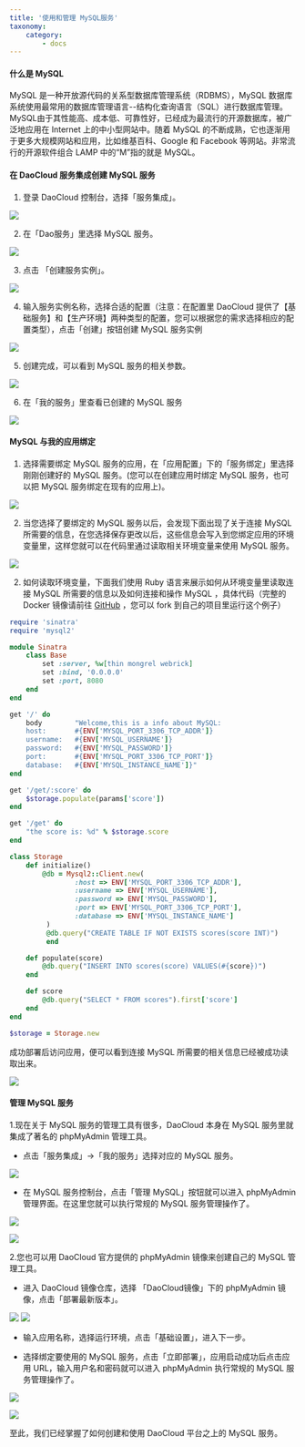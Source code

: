 ```yaml
---
title: '使用和管理 MySQL服务'
taxonomy:
    category:
        - docs
---
```


#### 什么是 MySQL

MySQL 是一种开放源代码的关系型数据库管理系统（RDBMS），MySQL 数据库系统使用最常用的数据库管理语言--结构化查询语言（SQL）进行数据库管理。 MySQL由于其性能高、成本低、可靠性好，已经成为最流行的开源数据库，被广泛地应用在 Internet 上的中小型网站中。随着 MySQL 的不断成熟，它也逐渐用于更多大规模网站和应用，比如维基百科、Google 和 Facebook 等网站。非常流行的开源软件组合 LAMP 中的“M”指的就是 MySQL。

#### 在 DaoCloud 服务集成创建 MySQL 服务

1. 登录 DaoCloud 控制台，选择「服务集成」。

![](image_1.png)

2. 在「Dao服务」里选择 MySQL 服务。

![](image_2.png)

3. 点击 「创建服务实例」。

![](image_3.png)

4. 输入服务实例名称，选择合适的配置（注意：在配置里 DaoCloud 提供了【基础服务】和【生产环境】两种类型的配置，您可以根据您的需求选择相应的配置类型），点击「创建」按钮创建 MySQL 服务实例

![](image_4.png)

5. 创建完成，可以看到 MySQL 服务的相关参数。

![](image_5.png)

6. 在「我的服务」里查看已创建的 MySQL 服务

![](image_6.png)

#### MySQL 与我的应用绑定

1. 选择需要绑定 MySQL 服务的应用，在「应用配置」下的「服务绑定」里选择刚刚创建好的 MySQL 服务。(您可以在创建应用时绑定 MySQL 服务，也可以把 MySQL 服务绑定在现有的应用上)。

![](image_7.png)

2. 当您选择了要绑定的 MySQL 服务以后，会发现下面出现了关于连接 MySQL 所需要的信息，在您选择保存更改以后，这些信息会写入到您绑定应用的环境变量里，这样您就可以在代码里通过读取相关环境变量来使用 MySQL 服务。

![](image_8.png)

  2. 如何读取环境变量，下面我们使用 Ruby 语言来展示如何从环境变量里读取连接 MySQL 所需要的信息以及如何连接和操作 MySQL ，具体代码（完整的 Docker 镜像请前往 [GitHub](https://github.com/yxwzaxns/DaoCloud_MySQL.git) ，您可以 fork 到自己的项目里运行这个例子）

```ruby
require 'sinatra'
require 'mysql2'

module Sinatra
    class Base
        set :server, %w[thin mongrel webrick]
        set :bind, '0.0.0.0'
        set :port, 8080
    end
end

get '/' do
    body 		"Welcome,this is a info about MySQL:
    host:		#{ENV['MYSQL_PORT_3306_TCP_ADDR']}
    username:	#{ENV['MYSQL_USERNAME']}
    password:	#{ENV['MYSQL_PASSWORD']}
    port:		#{ENV['MYSQL_PORT_3306_TCP_PORT']}
    database:	#{ENV['MYSQL_INSTANCE_NAME']}"
end

get '/get/:score' do
	$storage.populate(params['score'])
end

get '/get' do
	"the score is: %d" % $storage.score
end

class Storage
	def initialize()
		@db = Mysql2::Client.new(
                :host => ENV['MYSQL_PORT_3306_TCP_ADDR'],
                :username => ENV['MYSQL_USERNAME'],
                :password => ENV['MYSQL_PASSWORD'],
                :port => ENV['MYSQL_PORT_3306_TCP_PORT'],
                :database => ENV['MYSQL_INSTANCE_NAME']
         )
         @db.query("CREATE TABLE IF NOT EXISTS scores(score INT)")
         end

    def populate(score)
        @db.query("INSERT INTO scores(score) VALUES(#{score})")
    end

    def score
        @db.query("SELECT * FROM scores").first['score']
    end
end

$storage = Storage.new


```
成功部署后访问应用，便可以看到连接 MySQL 所需要的相关信息已经被成功读取出来。

![](image_9.png)

#### 管理 MySQL 服务

1.现在关于 MySQL 服务的管理工具有很多，DaoCloud 本身在 MySQL 服务里就集成了著名的 phpMyAdmin 管理工具。

+ 点击「服务集成」->「我的服务」选择对应的 MySQL 服务。

![](image_1.png)

+ 在 MySQL 服务控制台，点击「管理 MySQL」按钮就可以进入 phpMyAdmin 管理界面。在这里您就可以执行常规的 MySQL 服务管理操作了。

![](image_10.png)

![](image_11.png)

2.您也可以用 DaoCloud 官方提供的 phpMyAdmin 镜像来创建自己的 MySQL 管理工具。

+ 进入 DaoCloud 镜像仓库，选择 「DaoCloud镜像」下的 phpMyAdmin 镜像，点击「部署最新版本」。

![](image_12.png)
![](image_13.png)

+ 输入应用名称，选择运行环境，点击「基础设置」，进入下一步。

+ 选择绑定要使用的 MySQL 服务，点击「立即部署」，应用启动成功后点击应用 URL，输入用户名和密码就可以进入 phpMyAdmin 执行常规的 MySQL 服务管理操作了。

![](image_14.png)

![](image_15.png)

至此，我们已经掌握了如何创建和使用 DaoCloud 平台之上的 MySQL 服务。